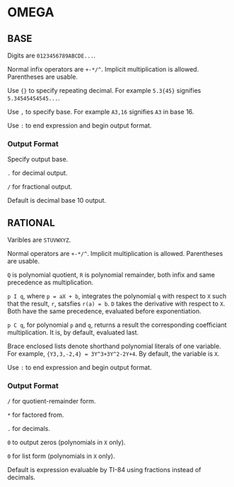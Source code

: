 # OMEGA

## BASE

Digits are `0123456789ABCDE...`.

Normal infix operators are `+-*/^`. Implicit multiplication is allowed.  Parentheses are usable.

Use `{}` to specify repeating decimal. For example `5.3{45}` signifies `5.34545454545...`.

Use `,` to specify base. For example `A3,16` signifies `A3` in base 16. 

Use `:` to end expression and begin output format.

### Output Format 

Specify output base.

`.` for decimal output.

`/` for fractional output.

Default is decimal base 10 output.

## RATIONAL

Varibles are `STUVWXYZ`.

Normal operators are `+-*/^`. Implicit multiplication is allowed. Parentheses are usable.

`Q` is polynomial quotient, `R` is polynomial remainder, both infix and same precedence as multiplication.

`p I q`, where `p = aX + b`, integrates the polynomial `q` with respect to `X` such that the result, `r`, satsfies `r(a) = b`. `D` takes the derivative with respect to `X`. Both have the same precedence, evaluated before exponentiation.

`p C q`, for polynomial `p` and `q`, returns a result the corresponding coefficiant multiplication. It is, by default, evaluated last.

Brace enclosed lists denote shorthand polynomial literals of one variable. For example, `{Y3,3,-2,4} = 3Y^3+3Y^2-2Y+4`. By default, the variable is `X`.

Use `:` to end expression and begin output format.

### Output Format 

`/` for quotient-remainder form.

`*` for factored from.

`.` for decimals.

`0` to output zeros (polynomials in `X` only).

`0` for list form (polynomials in `X` only).

Default is expression evaluable by TI-84 using fractions instead of decimals.
